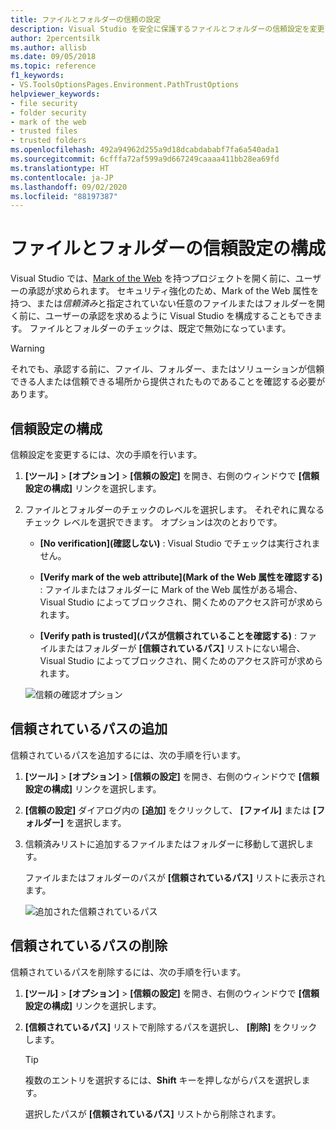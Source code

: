 ```yaml
---
title: ファイルとフォルダーの信頼の設定
description: Visual Studio を安全に保護するファイルとフォルダーの信頼設定を変更する方法について説明します。
author: 2percentsilk
ms.author: allisb
ms.date: 09/05/2018
ms.topic: reference
f1_keywords:
- VS.ToolsOptionsPages.Environment.PathTrustOptions
helpviewer_keywords:
- file security
- folder security
- mark of the web
- trusted files
- trusted folders
ms.openlocfilehash: 492a94962d255a9d18dcabdababf7fa6a540ada1
ms.sourcegitcommit: 6cfffa72af599a9d667249caaaa411bb28ea69fd
ms.translationtype: HT
ms.contentlocale: ja-JP
ms.lasthandoff: 09/02/2020
ms.locfileid: "88197387"
---
```

# <a name="configure-trust-settings-for-files-and-folders"></a>ファイルとフォルダーの信頼設定の構成

Visual Studio では、[Mark of the Web](/previous-versions/windows/internet-explorer/ie-developer/compatibility/ms537628(v=vs.85)) を持つプロジェクトを開く前に、ユーザーの承認が求められます。 セキュリティ強化のため、Mark of the Web 属性を持つ、または*信頼済み*と指定されていない任意のファイルまたはフォルダーを開く前に、ユーザーの承認を求めるように Visual Studio を構成することもできます。 ファイルとフォルダーのチェックは、既定で無効になっています。

> [!WARNING]
> それでも、承認する前に、ファイル、フォルダー、またはソリューションが信頼できる人または信頼できる場所から提供されたものであることを確認する必要があります。

## <a name="configure-trust-settings"></a>信頼設定の構成

信頼設定を変更するには、次の手順を行います。

1. **[ツール]**  >  **[オプション]**  >  **[信頼の設定]** を開き、右側のウィンドウで **[信頼設定の構成]** リンクを選択します。

2. ファイルとフォルダーのチェックのレベルを選択します。 それぞれに異なるチェック レベルを選択できます。 オプションは次のとおりです。

   * **[No verification]\(確認しない\)** : Visual Studio でチェックは実行されません。

   * **[Verify mark of the web attribute]\(Mark of the Web 属性を確認する\)** : ファイルまたはフォルダーに Mark of the Web 属性がある場合、Visual Studio によってブロックされ、開くためのアクセス許可が求められます。

   * **[Verify path is trusted]\(パスが信頼されていることを確認する\)** : ファイルまたはフォルダーが **[信頼されているパス]** リストにない場合、Visual Studio によってブロックされ、開くためのアクセス許可が求められます。

   ![信頼の確認オプション](media/trust-settings.png)

## <a name="add-trusted-paths"></a>信頼されているパスの追加

信頼されているパスを追加するには、次の手順を行います。

1. **[ツール]**  >  **[オプション]**  >  **[信頼の設定]** を開き、右側のウィンドウで **[信頼設定の構成]** リンクを選択します。

2. **[信頼の設定]** ダイアログ内の **[追加]** をクリックして、 **[ファイル]** または **[フォルダー]** を選択します。

3. 信頼済みリストに追加するファイルまたはフォルダーに移動して選択します。

   ファイルまたはフォルダーのパスが **[信頼されているパス]** リストに表示されます。

   ![追加された信頼されているパス](media/trusted-paths.png)

## <a name="remove-trusted-paths"></a>信頼されているパスの削除

信頼されているパスを削除するには、次の手順を行います。

1. **[ツール]**  >  **[オプション]**  >  **[信頼の設定]** を開き、右側のウィンドウで **[信頼設定の構成]** リンクを選択します。

2. **[信頼されているパス]** リストで削除するパスを選択し、 **[削除]** をクリックします。

   > [!TIP]
   > 複数のエントリを選択するには、**Shift** キーを押しながらパスを選択します。

   選択したパスが **[信頼されているパス]** リストから削除されます。
